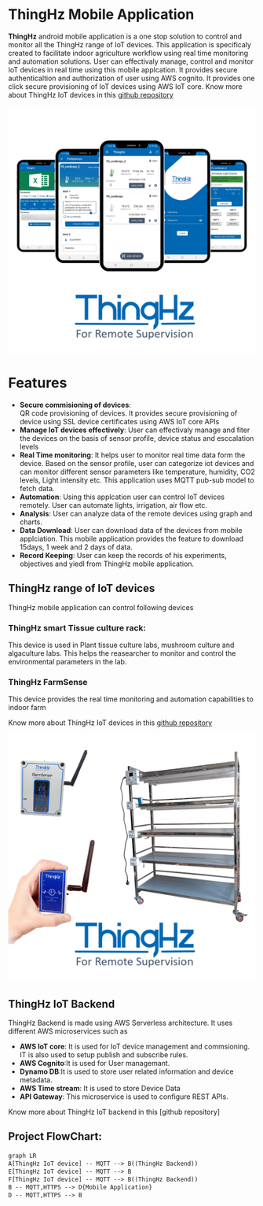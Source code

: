 # ThingHz Mobile Application

**ThingHz** android mobile application is a one stop solution to control and monitor all the ThingHz range of IoT devices. This application is specificaly created to facilitate indoor agriculture workflow using real time monitoring and automation solutions.
User can effectivaly manage, control and monitor IoT devices in real time using this mobile applcation. It provides secure authenticaltion and authorization of user using AWS cognito. It provides one click secure provisioning of IoT devices using AWS IoT core. 
Know more about ThingHz IoT devices in this [github repository](https://github.com/ThingHz/thinghz) 

![thinghz_Phone](https://github.com/ThingHz/ThinghzAndroid/blob/master/thinghzPhone_collage.png)

# Features
- **Secure commisioning of devices**:  
QR code provisioning of devices. It provides secure provisioning of device using SSL device certificates using AWS IoT core APIs
- **Manage IoT devices effectively**:
User can effectivaly manage and fiter the devices on the basis of sensor profile, device status and esccalation levels
- **Real Time monitoring**: 
It helps user to monitor real time data form the device. Based on the sensor profile, user can categorize iot devices and can monitor different sensor parameters like temperature,  humidity, CO2 levels, Light intensity etc. This application uses MQTT pub-sub model to fetch data.
- **Automation**: Using this applcation user can control IoT devices remotely. User can automate lights,  irrigation, air flow etc. 
- **Analysis**: User can analyze data of the remote devices using graph and charts. 
- **Data Download**: User can download data of the devices from mobile applciation. This mobile application provides the feature to download 15days, 1 week and  2 days of data.
- **Record Keeping**: User can keep the records of his experiments, objectives and yiedl from ThingHz mobile application.  

## ThingHz range of IoT devices
ThingHz mobile application can control following devices
### ThingHz smart Tissue culture rack:
This device is used in Plant tissue culture labs, mushroom culture and algaculture labs. This helps the reasearcher to monitor and control the environmental parameters in the lab.

### ThingHz FarmSense
This device provides the real time monitoring and automation capabilities to indoor farm

Know more about ThingHz IoT devices in this [github repository](https://github.com/ThingHz/thinghz) 

![thinghz_Device](https://github.com/ThingHz/ThinghzAndroid/blob/master/Thinghz_device_collage.png)

## ThingHz IoT Backend 
ThingHz Backend is made using AWS Serverless architecture. It uses different AWS microservices such as
- **AWS IoT core**: It is used for IoT device management and commsioning. IT is also used to setup publish and subscribe rules.
- **AWS Cognito**:It is used for User managemant. 
- **Dynamo DB**:It is used to store user related information and device metadata.
- **AWS Time stream**: It is used to store Device Data
- **API Gateway**: This microservice is used to configure REST APIs.

Know more about ThingHz IoT backend in this [github repository]

## Project FlowChart:

```mermaid
graph LR
A[ThingHz IoT device] -- MQTT --> B((ThingHz Backend))
E[ThingHz IoT device] -- MQTT --> B
F[ThingHz IoT device] -- MQTT --> B((ThingHz Backend))
B -- MQTT,HTTPS --> D{Mobile Application}
D -- MQTT,HTTPS --> B

```